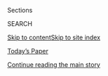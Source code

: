 <div id="app">

<div>

<div class="NYTAppHideMasthead css-1r6wvpq e1suatyy0">

<div class="section css-ui9rw0 e1suatyy2">

<div class="css-eph4ug er09x8g0">

<div class="css-6n7j50">

</div>

<span class="css-1dv1kvn">Sections</span>

<div class="css-10488qs">

<span class="css-1dv1kvn">SEARCH</span>

</div>

[Skip to content](#site-content)[Skip to site
index](#site-index)

</div>

<div class="css-10698na e1huz5gh0">

</div>

</div>

<div id="masthead-bar-one" class="section hasLinks css-15hmgas e1csuq9d3">

<div class="css-uqyvli e1csuq9d0">

</div>

<div class="css-1uqjmks e1csuq9d1">

</div>

<div class="css-9e9ivx">

[](https://myaccount.nytimes3xbfgragh.onion/auth/login?response_type=cookie&client_id=vi)

</div>

<div class="css-1bvtpon e1csuq9d2">

[Today’s Paper](https://www.nytimes3xbfgragh.onion/section/todayspaper)

</div>

</div>

</div>

</div>

<div data-aria-hidden="false">

<div id="site-content" data-role="main">

<div id="top-wrapper" class="css-15p45cc eaca97t0" type="top">

<div id="top-slug" class="css-19x0jxb eaca97t1" hidden="">

Advertisement

</div>

[Continue reading the main
story](#after-top)

<div class="ad top-wrapper" style="text-align:center;height:100%;display:block;min-height:90px">

<div id="top" class="place-ad" data-position="top" data-size-key="top">

</div>

</div>

<div id="after-top">

</div>

</div>

<div id="byline" class="section css-15h4p1b e9abtgs0">

<div class="css-1j21atc e1svk9qx1">

<div class="css-nfcc9b e1svk9qx3">

<div class="css-cnx41t">

![Portrait of Jeff
Sommer](https://static01.graylady3jvrrxbe.onion/images/2018/02/20/multimedia/author-jeff-sommer/author-jeff-sommer-thumbLarge.jpg)

</div>

<div class="css-vl9dhg e1svk9qx5">

<div class="css-1nrhkj6 e1svk9qx6">

# Jeff Sommer

</div>

## <span></span>

Jeff Sommer writes Strategies, a column on markets, finance and the
economy. He also edits business news. Previously, he was a national
editor. At Newsday, he was the foreign editor and a correspondent in
Asia and Eastern Europe.

</div>

</div>

</div>

<div>

<div id="mid1-wrapper" class="css-1mn4oms eaca97t0" type="rank">

<div id="mid1-slug" class="css-1tag3rd eaca97t1">

Advertisement

</div>

[Continue reading the main
story](#after-mid1)

<div id="mid1" class="ad mid1-wrapper" style="text-align:center;height:100%;display:block">

</div>

<div id="after-mid1">

</div>

</div>

</div>

<div class="css-185go5a e1o5byef0">

<div class="css-15cbhtu">

  - [Latest](#stream-panel)
  - <span class="css-6n7j50">Search</span>
    <div class="control">
    <div class="label-container css-1dv1kvn">
    Search
    </div>
    <div class="css-wm4t3d">
    **<span id="clear-search-input" class="css-1dv1kvn">Clear this text
    input</span>
    </div>
    </div>
    <span class="css-1iovbfw"></span>

<div id="stream-panel" class="section css-8msx5b e1jz0cab1">

<div class="css-13mho3u">

1.  
    
    <div class="css-1cp3ece">
    
    <div class="css-1l4spti">
    
    [](/2020/09/11/business/investors-retirement-costs-threat.html)
    
    <div class="css-79elbk">
    
    ![](https://static01.graylady3jvrrxbe.onion/images/2020/09/13/business/11Strategies-illo/11Strategies-illo-thumbWide.jpg?quality=75&auto=webp&disable=upscale)
    
    </div>
    
    ### <span class="css-m70j1g">strategies</span>
    
    ## Even the Threat of a Tougher Rule on Financial Advice Has Helped Investors
    
    The Obama administration’s efforts to require firms to truly work in
    the interests of investors has already given people better choices,
    a new study says.
    
    <div class="css-1nqbnmb ea5icrr0">
    
    By <span class="css-1n7hynb">Jeff
    Sommer</span>
    
    </div>
    
    </div>
    
    <div class="css-1lc2l26 e1xfvim33">
    
    </div>
    
    </div>

2.  
    
    <div class="css-1cp3ece">
    
    <div class="css-1l4spti">
    
    [](/2020/08/21/business/labor-department-proposal-retirement-planning.html)
    
    <div class="css-79elbk">
    
    ![](https://static01.graylady3jvrrxbe.onion/images/2020/08/21/business/21Virus-Strategies/merlin_173381943_714aa46a-7aaf-46ad-9dd0-7a482e0dd51d-thumbWide.jpg?quality=75&auto=webp&disable=upscale)
    
    </div>
    
    ### <span class="css-m70j1g">Strategies</span>
    
    ## How 2 Labor Dept. Rules Can Undermine Your Retirement Plans
    
    The Trump administration welcomes private equity for retirement
    plans but builds new barriers against sustainable investing.
    
    <div class="css-1nqbnmb ea5icrr0">
    
    By <span class="css-1n7hynb">Jeff
    Sommer</span>
    
    </div>
    
    </div>
    
    <div class="css-1lc2l26 e1xfvim33">
    
    </div>
    
    </div>

3.  
    
    <div class="css-1cp3ece">
    
    <div class="css-1l4spti">
    
    [](/2020/07/31/business/mutual-fund-winners-stocks-bonds.html)
    
    <div class="css-79elbk">
    
    ![](https://static01.graylady3jvrrxbe.onion/images/2020/08/02/business/02Strategies-illo/02Strategies-illo-thumbWide.jpg?quality=75&auto=webp&disable=upscale)
    
    </div>
    
    ### <span class="css-m70j1g">Strategies</span>
    
    ## Mutual Fund Winners Don’t Stay Ahead for Long
    
    A new study finds that hot mutual funds generally don’t keep
    outperforming from year to year, overturning an important finding
    from the 1990s.
    
    <div class="css-1nqbnmb ea5icrr0">
    
    By <span class="css-1n7hynb">Jeff
    Sommer</span>
    
    </div>
    
    </div>
    
    <div class="css-1lc2l26 e1xfvim33">
    
    </div>
    
    </div>

4.  
    
    <div class="css-1cp3ece">
    
    <div class="css-1l4spti">
    
    [](/2020/07/24/business/joe-biden-stocks-taxes.html)
    
    <div class="css-79elbk">
    
    ![](https://static01.graylady3jvrrxbe.onion/images/2020/07/26/business/24Virus-View-01/24Virus-View-01-thumbWide.jpg?quality=75&auto=webp&disable=upscale)
    
    </div>
    
    ### <span class="css-m70j1g">Strategies</span>
    
    ## Why a Biden Presidency Could Be Bullish for Stocks
    
    Despite the stock market’s “knee-jerk” distaste for the prospect of
    a Democratic victory, stocks could prosper if Joe Biden wins, a new
    analysis says. The coronavirus and trade are two big factors.
    
    <div class="css-1nqbnmb ea5icrr0">
    
    By <span class="css-1n7hynb">Jeff
    Sommer</span>
    
    </div>
    
    </div>
    
    <div class="css-1lc2l26 e1xfvim33">
    
    </div>
    
    </div>

5.  
    
    <div class="css-1cp3ece">
    
    <div class="css-1l4spti">
    
    [](/2020/07/11/business/mutual-fund-investing.html)
    
    <div class="css-79elbk">
    
    ![](https://static01.graylady3jvrrxbe.onion/images/2020/07/12/business/12mfqquartersub/12mfqquartersub-thumbWide-v2.jpg?quality=75&auto=webp&disable=upscale)
    
    </div>
    
    ## Can These Markets Be Trusted?
    
    After a calamitous drop in March, the stock market has had a
    ferocious rally, despite a cascade of awful news. How can investors
    cope?
    
    <div class="css-1nqbnmb ea5icrr0">
    
    By <span class="css-1n7hynb">Jeff
    Sommer</span>
    
    </div>
    
    </div>
    
    <div class="css-1lc2l26 e1xfvim33">
    
    </div>
    
    </div>

6.  
    
    <div class="css-1cp3ece">
    
    <div class="css-1l4spti">
    
    [](/2020/06/26/business/stock-market-prices-irrational.html)
    
    <div class="css-79elbk">
    
    ![](https://static01.graylady3jvrrxbe.onion/images/2020/06/28/business/28strategies/28strategies-thumbWide-v2.jpg?quality=75&auto=webp&disable=upscale)
    
    </div>
    
    ### <span class="css-m70j1g">Strategies</span>
    
    ## The Market Partied Like It Was 1932
    
    A remarkable snapback rally, after a deep coronavirus-induced
    plunge, took stocks into rare and, in some ways, troubling
    territory.
    
    <div class="css-1nqbnmb ea5icrr0">
    
    By <span class="css-1n7hynb">Jeff
    Sommer</span>
    
    </div>
    
    </div>
    
    <div class="css-1lc2l26 e1xfvim33">
    
    </div>
    
    </div>

7.  
    
    <div class="css-1cp3ece">
    
    <div class="css-1l4spti">
    
    [](/2020/06/17/business/hertz-bankruptcy-stock-sale.html)
    
    <div class="css-79elbk">
    
    ![](https://static01.graylady3jvrrxbe.onion/images/2020/06/21/business/19Virus-Strategies-01/19Virus-Strategies-01-thumbWide.jpg?quality=75&auto=webp&disable=upscale)
    
    </div>
    
    ### <span class="css-m70j1g">Strategies</span>
    
    ## Hertz: And Now for Something Completely Worthless
    
    Hertz is bankrupt, yet it moved to sell new stock anyway. For sheer
    audacity, our columnist says, this takes his breath away.
    
    <div class="css-1nqbnmb ea5icrr0">
    
    By <span class="css-1n7hynb">Jeff
    Sommer</span>
    
    </div>
    
    </div>
    
    <div class="css-1lc2l26 e1xfvim33">
    
    </div>
    
    </div>

8.  
    
    <div class="css-1cp3ece">
    
    <div class="css-1l4spti">
    
    [](/2020/06/12/business/emergency-fund-money-market.html)
    
    <div class="css-79elbk">
    
    ![](https://static01.graylady3jvrrxbe.onion/images/2020/06/14/business/14Strategies-illo/14Strategies-illo-thumbWide.jpg?quality=75&auto=webp&disable=upscale)
    
    </div>
    
    ### <span class="css-m70j1g">Strategies</span>
    
    ## You Now Get Almost Nothing for Your Money, but It Could Be Worse
    
    In this crisis, money is priceless, yet banks and money market funds
    will pay you close to zero in interest for years. That’s if
    everything turns out well.
    
    <div class="css-1nqbnmb ea5icrr0">
    
    By <span class="css-1n7hynb">Jeff
    Sommer</span>
    
    </div>
    
    </div>
    
    <div class="css-1lc2l26 e1xfvim33">
    
    </div>
    
    </div>

9.  
    
    <div class="css-1cp3ece">
    
    <div class="css-1l4spti">
    
    [](/2020/06/05/business/why-the-stock-market-just-doesnt-care.html)
    
    <div class="css-79elbk">
    
    ![](https://static01.graylady3jvrrxbe.onion/images/2020/06/07/business/05Virus-Strategies-illo/05Virus-Strategies-illo-thumbWide.jpg?quality=75&auto=webp&disable=upscale)
    
    </div>
    
    ### <span class="css-m70j1g">Strategies</span>
    
    ## Why the Stock Market Just Doesn’t Care
    
    Civil unrest, racial inequality, pandemic, recession, severe
    unemployment? No problem.
    
    <div class="css-1nqbnmb ea5icrr0">
    
    By <span class="css-1n7hynb">Jeff
    Sommer</span>
    
    </div>
    
    </div>
    
    <div class="css-1lc2l26 e1xfvim33">
    
    </div>
    
    </div>

10. 
    
    <div class="css-1cp3ece">
    
    <div class="css-1l4spti">
    
    [](/2020/05/29/business/Social-Security-benefits-shortfall-coronavirus.html)
    
    <div class="css-79elbk">
    
    ![](https://static01.graylady3jvrrxbe.onion/images/2020/05/31/business/26VIRUS-STRATEGIES-01/merlin_170580171_4e6985f3-9dd6-4dcc-bc65-b7c3661eacb4-thumbWide.jpg?quality=75&auto=webp&disable=upscale)
    
    </div>
    
    ### <span class="css-m70j1g">strategies</span>
    
    ## Social Security Is Worth More Than You Think, but Needs Your Help
    
    Low interest rates have made Social Security more valuable. But the
    coronavirus crisis is likely to make its long-term shortfall worse.
    
    <div class="css-1nqbnmb ea5icrr0">
    
    By <span class="css-1n7hynb">Jeff Sommer</span>
    
    </div>
    
    </div>
    
    <div class="css-1lc2l26 e1xfvim33">
    
    </div>
    
    </div>

<div class="css-13mho3u">

<div class="css-1t62hi8">

<div class="css-1stvaey">

Show
More

<div>

<div style="border:0;clip:rect(0 0 0 0);height:1px;margin:-1px;overflow:hidden;white-space:nowrap;padding:0;width:1px;position:absolute" data-role="log" data-aria-live="assertive">

</div>

<div style="border:0;clip:rect(0 0 0 0);height:1px;margin:-1px;overflow:hidden;white-space:nowrap;padding:0;width:1px;position:absolute" data-role="log" data-aria-live="assertive">

</div>

<div style="border:0;clip:rect(0 0 0 0);height:1px;margin:-1px;overflow:hidden;white-space:nowrap;padding:0;width:1px;position:absolute" data-role="log" data-aria-live="polite">

</div>

<div style="border:0;clip:rect(0 0 0 0);height:1px;margin:-1px;overflow:hidden;white-space:nowrap;padding:0;width:1px;position:absolute" data-role="log" data-aria-live="polite">

</div>

</div>

</div>

</div>

</div>

</div>

<div class="css-g6hk37 supplemental">

<div id="mid2-wrapper" class="css-10wkyv7 eaca97t0" type="lede">

<div id="mid2-slug" class="css-1tag3rd eaca97t1">

Advertisement

</div>

[Continue reading the main
story](#after-mid2)

<div id="mid2" class="ad mid2-wrapper" style="text-align:center;height:100%;display:block;min-height:250px">

</div>

<div id="after-mid2">

</div>

</div>

## Follow Elsewhere

<div class="module-body">

  - [**<span data-aria-hidden="true">jeffsommer</span><span class="css-1dv1kvn">twitter
    page for
    jeffsommer</span>](https://twitter.com/jeffsommer)
  - [**<span data-aria-hidden="true">jeff.sommer</span><span class="css-1dv1kvn">facebook
    page for
    jeff.sommer</span>](https://www.facebookcorewwwi.onion/jeff.sommer)

</div>

</div>

</div>

</div>

</div>

</div>

</div>

## Site Index

<div>

</div>

## Site Information Navigation

  - [© <span>2020</span> <span>The New York Times
    Company</span>](https://help.nytimes3xbfgragh.onion/hc/en-us/articles/115014792127-Copyright-notice)

<!-- end list -->

  - [NYTCo](https://www.nytco.com/)
  - [Contact
    Us](https://help.nytimes3xbfgragh.onion/hc/en-us/articles/115015385887-Contact-Us)
  - [Work with us](https://www.nytco.com/careers/)
  - [Advertise](https://nytmediakit.com/)
  - [T Brand Studio](http://www.tbrandstudio.com/)
  - [Your Ad
    Choices](https://www.nytimes3xbfgragh.onion/privacy/cookie-policy#how-do-i-manage-trackers)
  - [Privacy](https://www.nytimes3xbfgragh.onion/privacy)
  - [Terms of
    Service](https://help.nytimes3xbfgragh.onion/hc/en-us/articles/115014893428-Terms-of-service)
  - [Terms of
    Sale](https://help.nytimes3xbfgragh.onion/hc/en-us/articles/115014893968-Terms-of-sale)
  - [Site
    Map](https://spiderbites.nytimes3xbfgragh.onion)
  - [Help](https://help.nytimes3xbfgragh.onion/hc/en-us)
  - [Subscriptions](https://www.nytimes3xbfgragh.onion/subscription?campaignId=37WXW)

</div>

</div>
